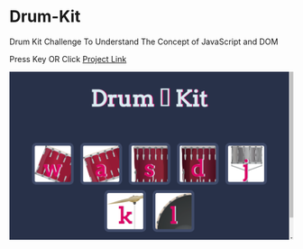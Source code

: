 # Drum-Kit
Drum Kit Challenge To Understand The Concept of JavaScript and DOM  

Press Key OR Click [Project Link](https://darpanrajput.github.io/Drum-Kit/")  

![](https://github.com/darpanrajput/Drum-Kit/blob/master/images/SS.PNG)
